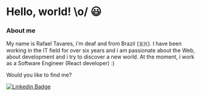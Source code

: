 # Hello, world! \o/ 😃

### About me

My name is Rafael Tavares, i'm deaf and from Brazil (🇧🇷). I have been working in the IT field for over six years and i am passionate about the Web, about development and i try to discover a new world. At the moment, i work as a Software Engineer (React developer) :)

Would you like to find me?

[![Linkedin Badge](https://img.shields.io/badge/-LinkedIn-blue?style=flat-square&logo=Linkedin&logoColor=white&link=https://www.linkedin.com/in/omariosouto)](https://www.linkedin.com/in/rcttavares)
